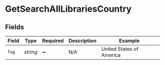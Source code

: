 # GetSearchAllLibrariesCountry


## Fields

| Field                    | Type                     | Required                 | Description              | Example                  |
| ------------------------ | ------------------------ | ------------------------ | ------------------------ | ------------------------ |
| `Tag`                    | *string*                 | :heavy_minus_sign:       | N/A                      | United States of America |